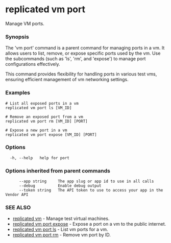 # replicated vm port

Manage VM ports.

### Synopsis

The 'vm port' command is a parent command for managing ports in a vm. It allows users to list, remove, or expose specific ports used by the vm. Use the subcommands (such as 'ls', 'rm', and 'expose') to manage port configurations effectively.

This command provides flexibility for handling ports in various test vms, ensuring efficient management of vm networking settings.

### Examples

```
# List all exposed ports in a vm
replicated vm port ls [VM_ID]

# Remove an exposed port from a vm
replicated vm port rm [VM_ID] [PORT]

# Expose a new port in a vm
replicated vm port expose [VM_ID] [PORT]
```

### Options

```
  -h, --help   help for port
```

### Options inherited from parent commands

```
      --app string     The app slug or app id to use in all calls
      --debug          Enable debug output
      --token string   The API token to use to access your app in the Vendor API
```

### SEE ALSO

* [replicated vm](replicated-cli-vm)	 - Manage test virtual machines.
* [replicated vm port expose](replicated-cli-vm-port-expose)	 - Expose a port on a vm to the public internet.
* [replicated vm port ls](replicated-cli-vm-port-ls)	 - List vm ports for a vm.
* [replicated vm port rm](replicated-cli-vm-port-rm)	 - Remove vm port by ID.